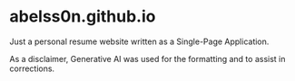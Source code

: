 # abelss0n.github.io
Just a personal resume website written as a Single-Page Application.

As a disclaimer, Generative AI was used for the formatting and to assist in corrections.